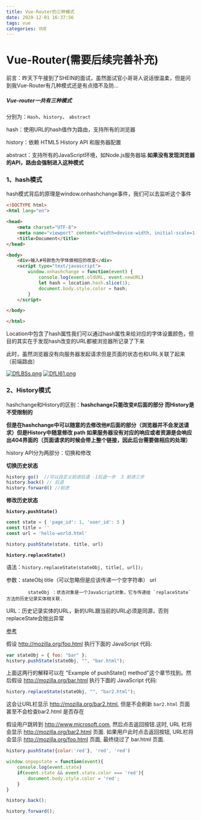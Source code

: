 ```yaml
---
title: Vue-Router的三种模式
date: 2020-12-01 16:37:56
tags: vue
categories: VUE
---
```


# Vue-Router(需要后续完善补充)

前言：昨天下午接到了SHEIN的面试，虽然面试官小哥哥人说话很温柔，但是问到我Vue-Router有几种模式还是有点措不及防...



##### Vue-router一共有三种模式

分别为：`Hash`、`history`、 `abstract` 

hash：使用URL的hash值作为路由，支持所有的浏览器

history：依赖 HTML5 History API 和服务器配置

abstract：支持所有的JavaScript环境，如Node.js服务器端.**如果没有发现浏览器的API，路由会强制进入这种模式**







### 1、hash模式

hash模式背后的原理是window.onhashchange事件，我们可以去监听这个事件

```html
<!DOCTYPE html>
<html lang="en">

<head>
    <meta charset="UTF-8">
    <meta name="viewport" content="width=device-width, initial-scale=1.0">
    <title>Document</title>
</head>

<body>
    <div>输入#号颜色为字体做相应的改变</div>
    <script type="text/javascript">
        window.onhashchange = function(event) {
            console.log(event.oldURL, event.newURL)
            let hash = location.hash.slice(1);
            document.body.style.color = hash;
        }
    </script>

</body>

</html>
```



Location中包含了hash属性我们可以通过hash属性来给对应的字体设置颜色，但目的其实在于发现hash改变的URL都被浏览器所记录了下来

此时，虽然浏览器没有向服务器发起请求但是页面的状态也和URL关联了起来 （前端路由）



[![DfLBSs.png](https://s3.ax1x.com/2020/12/01/DfLBSs.png)](https://imgchr.com/i/DfLBSs)
[![DfLI61.png](https://s3.ax1x.com/2020/12/01/DfLI61.png)](https://imgchr.com/i/DfLI61)




### 2、History模式

hashchange和History的区别：**hashchange只能改变#后面的部分 而History是不受限制的**

​	**但是在hashchange中可以随意的去修改他#后面的部分（浏览器并不会发送请求）但是History中随意修改     path	如果服务器没有对应的响应或者资源是会响应出404界面的（页面请求的时候会带上整个链接，因此后台需要做相应的处理）**

history API分为两部分：切换和修改



**切换历史状态**

```js
history.go()  //可以自定义前进后退 -1后退一步  3 前进三步
history.back() // 后退
history.forward() //前进
```



**修改历史状态**

 **`history.pushState()`** 

```js
const state = { 'page_id': 1, 'user_id': 5 }
const title = ''
const url = 'hello-world.html'

history.pushState(state, title, url)
```

**`history.replaceState() `**

语法：`history.replaceState(stateObj, title[, url]);`

参数：stateObj title（可以忽略但是应该传递一个空字符串）  url 

 			stateObj ：状态对象是一个JavaScript对象，它与传递给 `replaceState` 方法的历史记录实体相关联. 

​			URL：历史记录实体的URL，新的URL跟当前的URL必须是同源，否则replaceState会抛出异常





[参考](https://developer.mozilla.org/zh-CN/docs/Web/API/History/replaceState)

假设 http://mozilla.org/foo.html 执行下面的 JavaScript 代码:

```js
var stateObj = { foo: "bar" };
history.pushState(stateObj, "", "bar.html");
```

上面这两行的解释可以在 "Example of pushState() method"这个章节找到。然后假设 http://mozilla.org/bar.html 执行下面的 JavaScript 代码:

```js
history.replaceState(stateObj, "", "bar2.html");
```

这会让URL栏显示 http://mozilla.org/bar2.html, 但是不会刷新 `bar2.html` 页面 甚至不会检查bar2.html 是否存在

假设用户跳转到 http://www.microsoft.com, 然后点击返回按钮.这时, URL 栏将会显示 http://mozilla.org/bar2.html 页面. 如果用户此时点击返回按钮, URL栏将会显示 http://mozilla.org/foo.html 页面, 最终绕过了 bar.html 页面.





```js
history.pushState({color:'red'}, 'red', 'red')

window.onpopstate = function(event){
    console.log(event.state)
    if(event.state && event.state.color === 'red'){
        document.body.style.color = 'red';
    }
}

history.back();

history.forward();
```